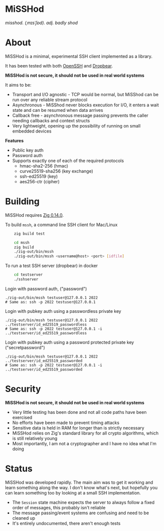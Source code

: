 # MiSSHod

*misshod. (ˌmɪsˈʃɒd). adj. badly shod*

# About

MiSSHod is a minimal, experimental SSH client implemented as a library.

It has been tested with both [OpenSSH](https://github.com/openssh/openssh-portable) and [Dropbear](https://github.com/mkj/dropbear).

**MiSSHod is not secure, it should not be used in real world systems**

It aims to be:

 - Transport and I/O agnostic - TCP would be normal, but MiSShod can be run over any reliable stream protocol
 - Asynchronous - MiSShod never blocks execution for I/O, it enters a wait state and can be resumed when data arrives
 - Callback free - asynchronous message passing prevents the caller needing callbacks and context structs
 - Very lightweight, opening up the possibility of running on small embedded devices

**Features**

 - Public key auth
 - Password auth
 - Supports exactly one of each of the required protocols
    - hmac-sha2-256 (hmac)
    - curve25519-sha256 (key exchange)
    - ssh-ed25519 (key)
    - aes256-ctr (cipher)

# Building

MiSSHod requires [Zig 0.14.0](https://ziglang.org/download/). 

To build `mssh`, a command line SSH client for Mac/Linux

```bash
    zig build test
```

```bash
	cd mssh
	zig build
	./zig-out/bin/mssh
	./zig-out/bin/mssh <username@host> <port> [idfile]
```

To run a test SSH server (dropbear) in docker

```bash
	cd testserver
	./sshserver
```

Login with password auth, ("password")

	./zig-out/bin/mssh testuser@127.0.0.1 2022
	# Same as: ssh -p 2022 testuser@127.0.0.1

Login with pubkey auth using a passwordless private key

	./zig-out/bin/mssh testuser@127.0.0.1 2022 ../testserver/id_ed25519_passwordless
	# Same as: ssh -p 2022 testuser@127.0.0.1 -i ../testserver/id_ed25519_passwordless

Login with pubkey auth using a password protected private key ("secretpassword")

	./zig-out/bin/mssh testuser@127.0.0.1 2022 ../testserver/id_ed25519_passworded
	# Same as: ssh -p 2022 testuser@127.0.0.1 -i ../testserver/id_ed25519_passworded

# Security

**MiSSHod is not secure, it should not be used in real world systems**

 - Very little testing has been done and not all code paths have been exercised
 - No efforts have been made to prevent timing attacks
 - Sensitive data is held in RAM for longer than is strictly necessary
 - MiSSHod relies on Zig's standard library for all crypto algorithms, which is still relatively young
 - Most importantly, I am not a cryptographer and I have no idea what I'm doing

# Status

MiSSHod was developed rapidly. The main aim was to get it working and learn something along the way. I don't know what's next, but hopefully you can learn something too by looking at a small SSH implementation.

 - The `Session` state machine expects the server to always follow a fixed order of messages, this probably isn't reliable
 - The message passing/event systems are confusing and need to be cleaned up
 - It's entirely undocumented, there aren't enough tests

